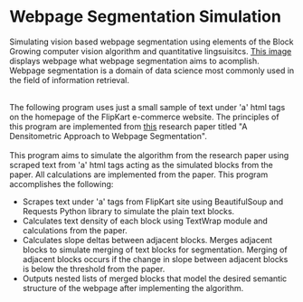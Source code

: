 # Webpage Segmentation Simulation
Simulating vision based webpage segmentation using elements of the Block Growing computer vision algorithm and quantitative lingsuisitcs. <a href="https://d3i71xaburhd42.cloudfront.net/13c93315a70ffe9746f7857be4ee0aa2c4326803/1-Figure1-1.png">This image</a> displays webpage what webpage segmentation aims to acomplish. Webpage segmentation is a domain of data science most commonly used in the field of information retrieval.<p>
<br>The following program uses just a small sample of text under 'a' html tags on the homepage of the FlipKart e-commerce website. The principles of this program are implemented from <a href="https://www.researchgate.net/publication/221614096_A_Densitometric_Approach_to_Web_Page_Segmentation">this</a> research paper titled "A Densitometric Approach to Webpage Segmentation".</br>
<br>This program aims to simulate the algorithm from the research paper using scraped text from 'a' html tags acting as the simulated blocks from the paper. All calculations are implemented from the paper. This program accomplishes the following:</br>
 <ul>
  <li>Scrapes text under 'a' tags from FlipKart site using BeautifulSoup and Requests Python library to simulate the plain text blocks.</li>
  <li>Calculates text density of each block using TextWrap module and calculations from the paper.</li>
  <li>Calculates slope deltas between adjacent blocks. Merges adjacent blocks to simulate merging of text blocks for segmentation. Merging of adjacent blocks occurs if the change in slope between adjacent blocks is below the threshold from the paper.</li>
  <li>Outputs nested lists of merged blocks that model the desired semantic structure of the webpage after implementing the algorithm.</li>
  

